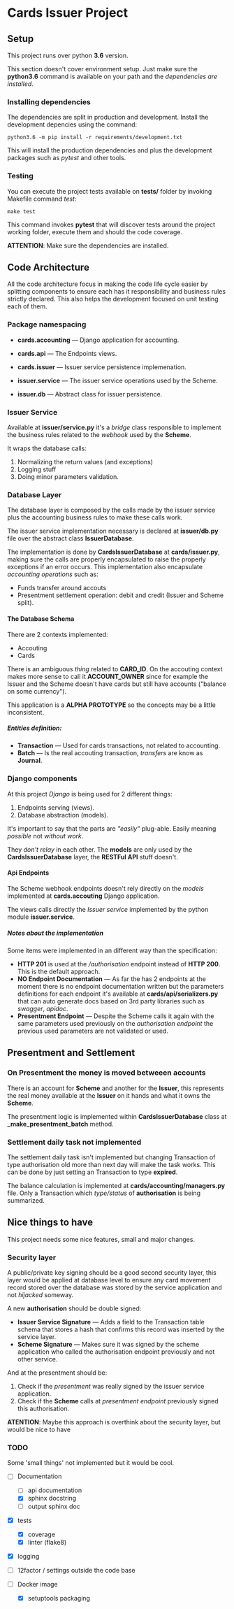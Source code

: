 

# Cards Issuer Project


## Setup

This project runs over python **3.6** version.

This section doesn't cover environment setup. Just make sure the **python3.6** command is available on your path and the *dependencies are installed*.


### Installing dependencies

The dependencies are split in production and development. Install the development depencies using the command:

    python3.6 -m pip install -r requirements/development.txt

This will install the production dependencies and plus the development packages such as *pytest* and other tools.


### Testing

You can execute the project tests available on **tests/** folder by invoking Makefile command *test*:

    make test

This command invokes **pytest** that will discover tests around the project working folder, execute them and should the code coverage.

**ATTENTION**: Make sure the dependencies are installed.


## Code Architecture

All the code architecture focus in making the code life cycle easier by splitting components to ensure each has it responsibility and business rules strictly declared. This also helps the development focused on unit testing each of them.


### Package namespacing

- **cards.accounting** — Django application for accounting.
- **cards.api** — The Endpoints views.
- **cards.issuer** — Issuer service persistence implemenation.

- **issuer.service** — The issuer service operations used by the Scheme.
- **issuer.db** — Abstract class for issuer persistence.


### Issuer Service

Available at **issuer/service.py** it's a *bridge* class responsible to implement the business rules related to the *webhook* used by the **Scheme**.

It wraps  the database calls:
1. Normalizing the return values (and exceptions)
2. Logging stuff
3. Doing minor parameters validation.


### Database Layer

The database layer is composed by the calls made by the issuer service plus the accounting business rules to make these calls work.

The issuer service implementation necessary is declared at **issuer/db.py** file over the abstract class **IssuerDatabase**.

The implementation is done by  **CardsIssuerDatabase** at **cards/issuer.py**, making sure the calls are properly encapsulated to raise the properly exceptions if an error occurs. This implementation also encapsulate *accounting operations* such as:

 - Funds transfer around accouts
 - Presentment settlement operation: debit and credit (Issuer and Scheme split).

#### The Database Schema

There are 2 contexts implemented:

- Accouting
- Cards

There is an ambiguous *thing* related to **CARD_ID**.  On the accouting context makes more sense to call it **ACCOUNT_OWNER** since for example the Issuer and the Scheme doesn't have cards but still have accounts ("balance on some currency").

This application is a **ALPHA PROTOTYPE** so the concepts may be a little inconsistent.

##### Entities definition:

- **Transaction** — Used for cards transactions, not related to accounting.
- **Batch** — Is the real accouting transaction, *transfers* are know as **Journal**.

### Django components

At this project *Django* is being used for 2 different things:

1. Endpoints serving (views).
2. Database abstraction (models).

It's important to say that the parts are *"easily"* plug-able. Easily meaning *possible* not *without work*.

They *don't relay* in each other. The **models** are only used by the **CardsIssuerDatabase** layer, the **RESTFul API** stuff doesn't.


#### Api Endpoints

The Scheme webhook endpoints doesn't rely directly on the *models* implemented at **cards.accouting** Django application.

The views calls directly the *Issuer service* implemented by the python module **issuer.service**.


##### Notes about the implementation

Some items were implemented in an different way than the specification:

- **HTTP 201** is used at the */authorisation* endpoint instead of **HTTP 200**. This is the default approach.
- **NO Endpoint Documentation** — As far the has 2 endpoints at the moment there is no endpoint documentation written but the parameters definitions for each endpoint it's available at **cards/api/serializers.py** that can auto generate docs based on 3rd party libraries such as *swagger*, *apidoc*.
- **Presentment Endpoint** — Despite the Scheme calls it again with the same parameters used previously on the  *authorisation endpoint* the previous used parameters are not validated or used.


## Presentment and Settlement

### On Presentment the money is moved betweeen accounts

There is an account for **Scheme** and another for the **Issuer**, this represents the real money available at the **Issuer** on it hands and what it owns the **Scheme**.

The presentment logic is implemented within **CardsIssuerDatabase** class at **_make_presentment_batch** method.

### Settlement daily task not implemented

The settlement daily task isn't implemented but changing Transaction of type authorisation old more than next day will make the task works. This can be done by just setting an Transaction to type **expired**.

The balance calculation is implemented at **cards/accounting/managers.py** file. Only a Transaction which *type/status* of **authorisation** is being summarized.


## Nice things to have

This project needs some nice features, small and major changes.

### Security layer

A public/private key signing should be a good second security layer, this layer would be applied at database level to ensure any card movement record stored over the database was stored by the service application and not *hijacked* someway.

A new **authorisation** should be double signed:
- **Issuer Service Signature** — Adds a field to the Transaction table  schema that stores a hash
that confirms this record was inserted by the service layer.
- **Scheme Signature** — Makes sure it was signed by the scheme application who called the authorisation endpoint previously and not other service.

And at the presentment should be:

1. Check if the *presentment* was really signed by the issuer service application.
2. Check if the **Scheme** calls at *presentment endpoint* previously signed this authorisation.

**ATENTION**: Maybe this approach is overthink about the security layer, but would be nice to have

### TODO

Some 'small things' not implemented but it would be cool.

* [ ] Documentation
    * [ ] api documentation
    * [x] sphinx docstring
    * [ ] output sphinx doc
* [x] tests
    * [x] coverage
    * [x] linter (flake8)

* [x] logging

* [ ] 12factor / settings outside the code base

* [ ] Docker image
    * [x] setuptools packaging


